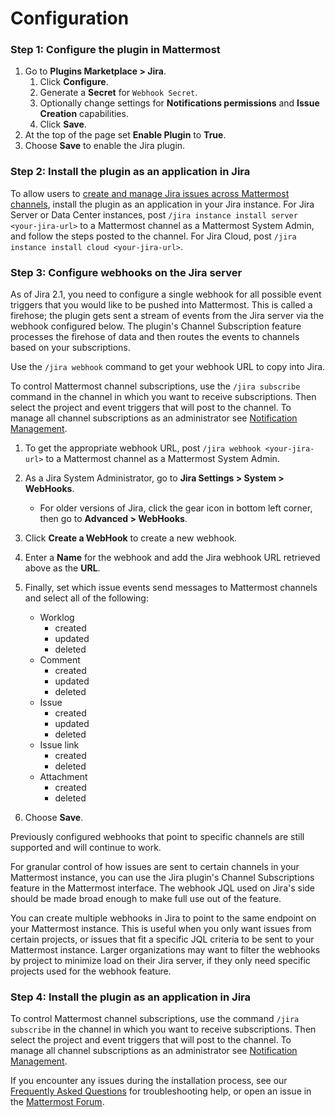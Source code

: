 # Configuration

### Step 1: Configure the plugin in Mattermost

1. Go to **Plugins Marketplace > Jira**.
   1. Click **Configure**.
   2. Generate a **Secret** for `Webhook Secret`.
   3. Optionally change settings for **Notifications permissions** and **Issue Creation** capabilities.
   4. Click **Save**.
2. At the top of the page set **Enable Plugin** to **True**.
3. Choose **Save** to enable the Jira plugin.

### Step 2: Install the plugin as an application in Jira

To allow users to [create and manage Jira issues across Mattermost channels](../end-user-guide/using-jira-commands.md), install the plugin as an application in your Jira instance. For Jira Server or Data Center instances, post `/jira instance install server <your-jira-url>` to a Mattermost channel as a Mattermost System Admin, and follow the steps posted to the channel. For Jira Cloud, post `/jira instance install cloud <your-jira-url>`.

### Step 3: Configure webhooks on the Jira server

As of Jira 2.1, you need to configure a single webhook for all possible event triggers that you would like to be pushed into Mattermost. This is called a firehose; the plugin gets sent a stream of events from the Jira server via the webhook configured below. The plugin's Channel Subscription feature processes the firehose of data and then routes the events to channels based on your subscriptions.

Use the `/jira webhook` command to get your webhook URL to copy into Jira.

To control Mattermost channel subscriptions, use the `/jira subscribe` command in the channel in which you want to receive subscriptions. Then select the project and event triggers that will post to the channel. To manage all channel subscriptions as an administrator see [Notification Management](../administrator-guide/notification-management.md).


1. To get the appropriate webhook URL, post `/jira webhook <your-jira-url>` to a Mattermost channel as a Mattermost System Admin.
2. As a Jira System Administrator, go to **Jira Settings > System > WebHooks**.
   * For older versions of Jira, click the gear icon in bottom left corner, then go to **Advanced > WebHooks**.
3. Click **Create a WebHook** to create a new webhook. 
4. Enter a **Name** for the webhook and add the Jira webhook URL retrieved above as the **URL**.
5. Finally, set which issue events send messages to Mattermost channels and select all of the following:
   * Worklog
      * created
      * updated
      * deleted
   * Comment
      * created
      * updated
      * deleted
   * Issue
      * created
      * updated
      * deleted
   * Issue link
      * created
      * deleted
   * Attachment
      * created
      * deleted

6. Choose **Save**.

Previously configured webhooks that point to specific channels are still supported and will continue to work.

For granular control of how issues are sent to certain channels in your Mattermost instance, you can use the Jira plugin's Channel Subscriptions feature in the Mattermost interface. The webhook JQL used on Jira's side should be made broad enough to make full use out of the feature.

You can create multiple webhooks in Jira to point to the same endpoint on your Mattermost instance. This is useful when you only want issues from certain projects, or issues that fit a specific JQL criteria to be sent to your Mattermost instance. Larger organizations may want to filter the webhooks by project to minimize load on their Jira server, if they only need specific projects used for the webhook feature.

### Step 4: Install the plugin as an application in Jira

To control Mattermost channel subscriptions, use the command `/jira subscribe` in the channel in which you want to receive subscriptions. Then select the project and event triggers that will post to the channel. To manage all channel subscriptions as an administrator see [Notification Management](../admininstrator-guide/notification-management.md).

If you encounter any issues during the installation process, see our [Frequently Asked Questions](../administrator-guide/frequently-asked-questions-faq.md) for troubleshooting help, or open an issue in the [Mattermost Forum](http://forum.mattermost.org).
